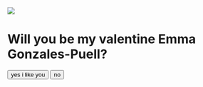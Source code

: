 <!DOCTYPE html>
<html lang="en">
<head>
    <meta charset="UTF-8">
    <meta name="viewport" content="width=device-width, initial-scale=1.0">
    <title>Valentine</title>
    <link rel="icon" type="image/x-icon" href="assets//img/favicon.ico">
    <link rel="stylesheet" href="assets/css/index.css">
    <script type="text/javascript" src="js/particles.min.js"></script>
    <script defer type="text/javascript" src="js/app.js"></script>
</head>
<body>
    <div id="particles-js"></div>
    <div class="wrapper">
        <img id="gif" src="https://media.tenor.com/2csFlkJ3TyAAAAAj/tkthao219-bubududu.gif"/>
        <h1>Will you be my valentine Emma Gonzales-Puell?</h1>
        <div class="buttons">
            <button id="yes" type="button">yes i like you</button>
            <button id="no"  type="button">no</button>
        </div>
    </div>
</body>
</html>
